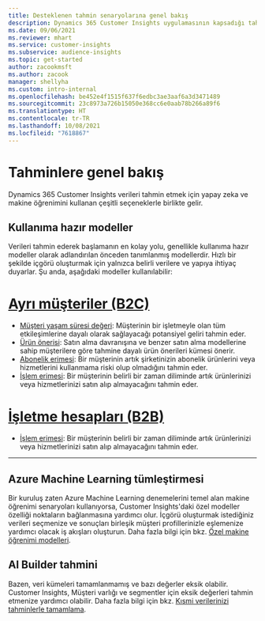 ```yaml
---
title: Desteklenen tahmin senaryolarına genel bakış
description: Dynamics 365 Customer Insights uygulamasının kapsadığı tahmin senaryoları ve seçenekleri.
ms.date: 09/06/2021
ms.reviewer: mhart
ms.service: customer-insights
ms.subservice: audience-insights
ms.topic: get-started
author: zacookmsft
ms.author: zacook
manager: shellyha
ms.custom: intro-internal
ms.openlocfilehash: be452e4f1515f637f6edbc3ae3aaf6a3d3471489
ms.sourcegitcommit: 23c8973a726b15050e368cc6e0aab78b266a89f6
ms.translationtype: HT
ms.contentlocale: tr-TR
ms.lasthandoff: 10/08/2021
ms.locfileid: "7618867"
---
```

# <a name="predictions-overview"></a>Tahminlere genel bakış

Dynamics 365 Customer Insights verileri tahmin etmek için yapay zeka ve makine öğrenimini kullanan çeşitli seçeneklerle birlikte gelir. 

## <a name="out-of-box-models"></a>Kullanıma hazır modeller

Verileri tahmin ederek başlamanın en kolay yolu, genellikle kullanıma hazır modeller olarak adlandırılan önceden tanımlanmış modellerdir. Hızlı bir şekilde içgörü oluşturmak için yalnızca belirli verilere ve yapıya ihtiyaç duyarlar. Şu anda, aşağıdaki modeller kullanılabilir: 

# <a name="individual-customers-b2c"></a>[Ayrı müşteriler (B2C)](#tab/b2c)

- [Müşteri yaşam süresi değeri](predict-customer-lifetime-value.md): Müşterinin bir işletmeyle olan tüm etkileşimlerine dayalı olarak sağlayacağı potansiyel geliri tahmin eder.
- [Ürün önerisi](predict-product-recommendation.md): Satın alma davranışına ve benzer satın alma modellerine sahip müşterilere göre tahmine dayalı ürün önerileri kümesi önerir.
- [Abonelik erimesi](predict-subscription-churn.md): Bir müşterinin artık şirketinizin abonelik ürünlerini veya hizmetlerini kullanmama riski olup olmadığını tahmin eder.
- [İşlem erimesi](predict-transactional-churn.md): Bir müşterinin belirli bir zaman diliminde artık ürünlerinizi veya hizmetlerinizi satın alıp almayacağını tahmin eder.

# <a name="business-accounts-b2b"></a>[İşletme hesapları (B2B)](#tab/b2b)

- [İşlem erimesi](predict-transactional-churn.md): Bir müşterinin belirli bir zaman diliminde artık ürünlerinizi veya hizmetlerinizi satın alıp almayacağını tahmin eder.

---


## <a name="azure-machine-learning-integration"></a>Azure Machine Learning tümleştirmesi

Bir kuruluş zaten Azure Machine Learning denemelerini temel alan makine öğrenimi senaryoları kullanıyorsa, Customer Insights'daki özel modeller özelliği noktaların bağlanmasına yardımcı olur. İçgörü oluşturmak istediğiniz verileri seçmenize ve sonuçları birleşik müşteri profillerinizle eşlemenize yardımcı olacak iş akışları oluşturun. Daha fazla bilgi için bkz. [Özel makine öğrenimi modelleri](custom-models.md).

## <a name="ai-builder-prediction"></a>AI Builder tahmini

Bazen, veri kümeleri tamamlanmamış ve bazı değerler eksik olabilir. Customer Insights, Müşteri varlığı ve segmentler için eksik değerleri tahmin etmenize yardımcı olabilir. Daha fazla bilgi için bkz. [Kısmi verilerinizi tahminlerle tamamlama](predictions.md).
